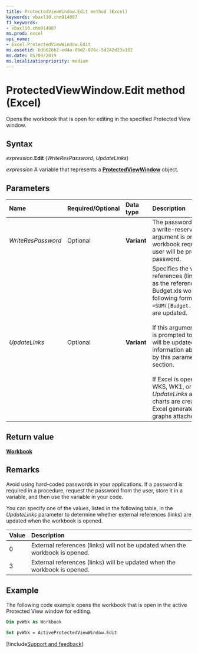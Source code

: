 ```yaml
---
title: ProtectedViewWindow.Edit method (Excel)
keywords: vbaxl10.chm914087
f1_keywords:
- vbaxl10.chm914087
ms.prod: excel
api_name:
- Excel.ProtectedViewWindow.Edit
ms.assetid: bdb626b2-ed4a-06d2-076c-5d242d23a162
ms.date: 05/09/2019
ms.localizationpriority: medium
---
```



# ProtectedViewWindow.Edit method (Excel)

Opens the workbook that is open for editing in the specified Protected View window.


## Syntax

_expression_.**Edit** (_WriteResPassword_, _UpdateLinks_)

_expression_ A variable that represents a **[ProtectedViewWindow](Excel.ProtectedViewWindow.md)** object.


## Parameters

|Name|Required/Optional|Data type|Description|
|:-----|:-----|:-----|:-----|
| _WriteResPassword_|Optional| **Variant**|The password required to write to a write-reserved workbook. If this argument is omitted and the workbook requires a password, the user will be prompted for the password.|
| _UpdateLinks_|Optional| **Variant**|Specifies the way that external references (links) in the file, such as the reference to a range in the Budget.xls workbook in the following formula `=SUM([Budget.xls]Annual!C10:C25)`, are updated.<br/><br/>If this argument is omitted, the user is prompted to specify how links will be updated. For more information about the values used by this parameter, see the Remarks section.<br/><br/>If Excel is opening a file in the WKS, WK1, or WK3 format and the  _UpdateLinks_ argument is 0, no charts are created; otherwise, Excel generates charts from the graphs attached to the file.|

## Return value

**[Workbook](Excel.Workbook.md)**


## Remarks

Avoid using hard-coded passwords in your applications. If a password is required in a procedure, request the password from the user, store it in a variable, and then use the variable in your code.

You can specify one of the values, listed in the following table, in the _UpdateLinks_ parameter to determine whether external references (links) are updated when the workbook is opened.

|Value|Description|
|:-----|:-----|
|0|External references (links) will not be updated when the workbook is opened.|
|3|External references (links) will be updated when the workbook is opened.|


## Example

The following code example opens the workbook that is open in the active Protected View window for editing.

```vb
Dim pvWbk As Workbook 
 
Set pvWbk = ActiveProtectedViewWindow.Edit 

```



[!include[Support and feedback](~/includes/feedback-boilerplate.md)]